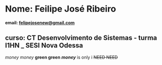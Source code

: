 # Nome: Feilipe José Ribeiro

#### email: felipejosenew@gmail.com

## curso: CT Desenvolvimento de Sistemas - turma I1HN _ SESI Nova Odessa

_money money_ **green green** ***money*** is only i ~~NEED NEED~~
